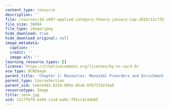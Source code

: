 ```yaml
---
content_type: resource
description: ''
file: /courses/18-s097-applied-category-theory-january-iap-2019/12c7fbf0ea94c1a4ea0cf81cc4c4deb5_ses4.jpg
file_size: 36084
file_type: image/jpeg
hide_download: true
hide_download_original: null
image_metadata:
  caption: ''
  credit: ''
  image-alt: ''
learning_resource_types: []
license: https://creativecommons.org/licenses/by-nc-sa/4.0/
ocw_type: OCWImage
parent_title: 'Chapter 2: Resources: Monoidal Preorders and Enrichment'
parent_type: CourseSection
parent_uid: 1e6c6483-8234-095e-05a6-07b7332ef4a0
resourcetype: Image
title: ses4.jpg
uid: 12c7fbf0-ea94-c1a4-ea0c-f81cc4c4deb5
---
```

